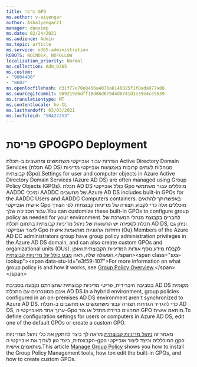 ```yaml
---
title: פריסת GPO
ms.author: v-aiyengar
author: AshaIyengar21
manager: dansimp
ms.date: 02/24/2021
ms.audience: Admin
ms.topic: article
ms.service: o365-administration
ROBOTS: NOINDEX, NOFOLLOW
localization_priority: Normal
ms.collection: Adm_O365
ms.custom:
- "9004400"
- "8602"
ms.openlocfilehash: d31f77e70e8456a4076a8146025f1f8ada977a06
ms.sourcegitcommit: 969219d6dff18d86d679d4d8741d1e39e4ce9539
ms.translationtype: MT
ms.contentlocale: he-IL
ms.lasthandoff: 03/03/2021
ms.locfileid: "50427253"
---
```

# <a name="gpo-deployment"></a><span data-ttu-id="e3f59-102">פריסת GPO</span><span class="sxs-lookup"><span data-stu-id="e3f59-102">GPO Deployment</span></span>

<span data-ttu-id="e3f59-103">הגדרות עבור אובייקטי משתמשים ומחשבים ב-תכלת Active Directory Domain Services (תכלת AD DS) מנוהלות לעתים קרובות באמצעות אובייקטי מדיניות קבוצתית (Gpo).</span><span class="sxs-lookup"><span data-stu-id="e3f59-103">Settings for user and computer objects in Azure Active Directory Domain Services (Azure AD DS) are often managed using Group Policy Objects (GPOs).</span></span> <span data-ttu-id="e3f59-104">תכלת AD DS כולל אובייקטי Gpo מוכללים עבור משתמשי AADDC ומיכלי AADDC של מחשבים.</span><span class="sxs-lookup"><span data-stu-id="e3f59-104">Azure AD DS includes built-in GPOs for the AADDC Users and AADDC Computers containers.</span></span> <span data-ttu-id="e3f59-105">באפשרותך להתאים אישית אובייקטי Gpo מוכללים אלה כדי לקבוע תצורה של מדיניות קבוצתית לפי הצורך עבור הסביבה שלך.</span><span class="sxs-lookup"><span data-stu-id="e3f59-105">You can customize these built-in GPOs to configure group policy as needed for your environment.</span></span> <span data-ttu-id="e3f59-106">לחברים בקבוצת מנהלי המערכת של תכלת לספירה יש הרשאות של ניהול מדיניות קבוצתית בתחום תכלת AD DS, וניתן גם ליצור אובייקטי Gpo ויחידות ארגוניות מותאמות אישית (Ou).</span><span class="sxs-lookup"><span data-stu-id="e3f59-106">Members of the Azure AD DC administrators group have group policy administration privileges in the Azure AD DS domain, and can also create custom GPOs and organizational units (OUs).</span></span> <span data-ttu-id="e3f59-107">לקבלת מידע נוסף אודות המדיניות הקבוצתית ואופן הפעולה שלה, ראה [מבט כולל על מדיניות קבוצתית](https://docs.microsoft.com/previous-versions/windows/it-pro/windows-server-2012-R2-and-2012/hh831791(v=ws.11)).</span><span class="sxs-lookup"><span data-stu-id="e3f59-107">For more information on what group policy is and how it works, see [Group Policy Overview](https://docs.microsoft.com/previous-versions/windows/it-pro/windows-server-2012-R2-and-2012/hh831791(v=ws.11)).</span></span>

<span data-ttu-id="e3f59-108">בסביבה היברידית, פריטי מדיניות קבוצתית שתצורתם נקבעה בסביבת AD DS מקומית אינם מסונכרנים עם התכלת AD DS.</span><span class="sxs-lookup"><span data-stu-id="e3f59-108">In a hybrid environment, group policies configured in an on-premises AD DS environment aren't synchronized to Azure AD DS.</span></span> <span data-ttu-id="e3f59-109">כדי להגדיר הגדרות תצורה עבור משתמשים או מחשבים ב-תכלת AD DS, ערוך אחד מאובייקטי ה-Gpo המהווים ברירת מחדל או צור GPO מותאם אישית.</span><span class="sxs-lookup"><span data-stu-id="e3f59-109">To define configuration settings for users or computers in Azure AD DS, edit one of the default GPOs or create a custom GPO.</span></span>

<span data-ttu-id="e3f59-110">מאמר זה [ניהול מדיניות קבוצתית](https://docs.microsoft.com/azure/active-directory-domain-services/manage-group-policy) מראה לך כיצד להתקין את כלי ניהול המדיניות הקבוצתית, כיצד טון לערוך את אובייקטי ה-gpo המוכללים וכיצד ליצור אובייקטי gpo מותאמים אישית.</span><span class="sxs-lookup"><span data-stu-id="e3f59-110">This article [Manage Group Policy](https://docs.microsoft.com/azure/active-directory-domain-services/manage-group-policy) shows you how to install the Group Policy Management tools, how ton edit the built-in GPOs, and how to create custom GPOs.</span></span>
